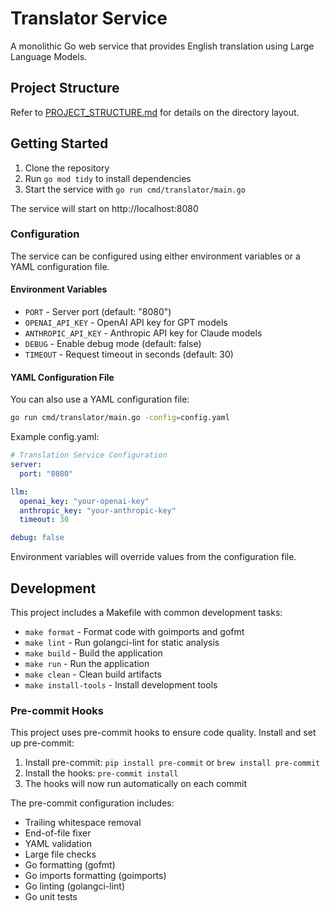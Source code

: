 # Translator Service

A monolithic Go web service that provides English translation using Large Language Models.

## Project Structure

Refer to [PROJECT_STRUCTURE.md](PROJECT_STRUCTURE.md) for details on the directory layout.

## Getting Started

1. Clone the repository
2. Run `go mod tidy` to install dependencies
3. Start the service with `go run cmd/translator/main.go`

The service will start on http://localhost:8080

### Configuration

The service can be configured using either environment variables or a YAML configuration file.

#### Environment Variables
- `PORT` - Server port (default: "8080")
- `OPENAI_API_KEY` - OpenAI API key for GPT models
- `ANTHROPIC_API_KEY` - Anthropic API key for Claude models
- `DEBUG` - Enable debug mode (default: false)
- `TIMEOUT` - Request timeout in seconds (default: 30)

#### YAML Configuration File
You can also use a YAML configuration file:

```bash
go run cmd/translator/main.go -config=config.yaml
```

Example config.yaml:
```yaml
# Translation Service Configuration
server:
  port: "8080"

llm:
  openai_key: "your-openai-key"
  anthropic_key: "your-anthropic-key"
  timeout: 30

debug: false
```

Environment variables will override values from the configuration file.

## Development

This project includes a Makefile with common development tasks:

- `make format` - Format code with goimports and gofmt
- `make lint` - Run golangci-lint for static analysis
- `make build` - Build the application
- `make run` - Run the application
- `make clean` - Clean build artifacts
- `make install-tools` - Install development tools

### Pre-commit Hooks

This project uses pre-commit hooks to ensure code quality. Install and set up pre-commit:

1. Install pre-commit: `pip install pre-commit` or `brew install pre-commit`
2. Install the hooks: `pre-commit install`
3. The hooks will now run automatically on each commit

The pre-commit configuration includes:
- Trailing whitespace removal
- End-of-file fixer
- YAML validation
- Large file checks
- Go formatting (gofmt)
- Go imports formatting (goimports)
- Go linting (golangci-lint)
- Go unit tests
